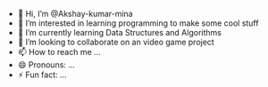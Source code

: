 - 👋 Hi, I’m @Akshay-kumar-mina
- 👀 I’m interested in learning programming to make some cool stuff
- 🌱 I’m currently learning Data Structures and Algorithms
- 💞️ I’m looking to collaborate on an video game project
- 📫 How to reach me ...
- 😄 Pronouns: ...
- ⚡ Fun fact: ...

<!---
Akshay-kumar-mina/Akshay-kumar-mina is a ✨ special ✨ repository because its `README.md` (this file) appears on your GitHub profile.
You can click the Preview link to take a look at your changes.
--->
